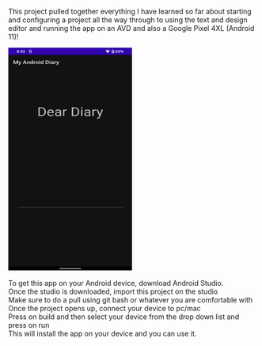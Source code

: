 This project pulled together everything I have learned so far about starting and configuring a project all the way through to using the text and design 
editor and running the app on an AVD and also a Google Pixel 4XL (Android 11)!

<img src="https://github.com/aditya-tekale-99/Android/blob/main/MyAndroidDiary/Screenshot%20of%20the%20App/App%20UI.png" alt="alt text" width="250" height="450">

To get this app on your Android device, download Android Studio.  
Once the studio is downloaded, import this project on the studio   
Make sure to do a pull using git bash or whatever you are comfortable with  
Once the project opens up, connect your device to pc/mac  
Press on build and then select your device from the drop  down list and press on run  
This will install the app on your device and you can use it.  
